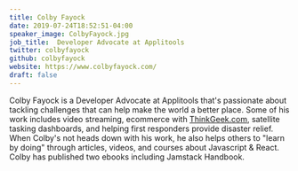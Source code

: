 ```yaml
---
title: Colby Fayock
date: 2019-07-24T18:52:51-04:00
speaker_image: ColbyFayock.jpg
job_title:  Developer Advocate at Applitools
twitter: colbyfayock
github: colbyfayock
website: https://www.colbyfayock.com/
draft: false
---
```


Colby Fayock is a Developer Advocate at Applitools that's passionate about tackling challenges that can help make the world a better place. Some of his work includes video streaming, ecommerce with [ThinkGeek.com](http://thinkgeek.com/), satellite tasking dashboards, and helping first responders provide disaster relief. When Colby's not heads down with his work, he also helps others to "learn by doing" through articles, videos, and courses about Javascript & React. Colby has published two ebooks including Jamstack Handbook.
